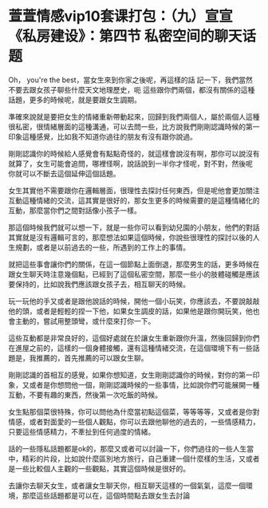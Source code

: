 # 萱萱情感vip10套课打包：（九）宣宣《私房建设》：第四节 私密空间的聊天话题

Oh， you're the best，當女生來到你家之後呢，再這樣的話 記一下，我們當然不要去跟女孩子聊些什麼天文地理歷史，呃 這些跟你們兩個，都沒有關係的這種話題，更多的時候呢，就是要跟女生調期。

準確來說就是要把女生的情緒重新帶動起來，回歸到我們兩個人，屬於兩個人這種很私密，很情緒層面的這種溝通，可以去問一些，比方說我們剛剛認識時候的第一印象這種感覺，比如我不知道你過往的朋友有沒有跟你說過。

剛剛認識你的時候給人感覺會有點點奇怪的，就這樣會說沒有啊，那你可以說沒有就算了，女生可能會追問，哪裡怪啊，說話說到一半你才怪呢，對不對，然後呢 你就可以不斷去這個延伸這個話題。

女生其實他不需要跟你在邏輯層面，很理性去探討任何東西，但是呢他會更加關注互動這種情緒的交流，這其實是很好的，那女生更多的時候需要的是這種情緒化的互動，那麼當你們之間對話像小孩子一樣。

那這個時候我們就可以想一下，就是一些你可以看到幼兒園的小朋友，他們的對話其實就是沒有邏輯可言的，那麼想法如果這個時候，你說些很理性的探討以後的人生規劃，或者是以前過去的一些，所遇到的工作上的事情。

就把這些事會讓你們的關係，在這一個節點上面倒退，那麼男生的話，更多時候在跟女生聊天時注意幾個點，已經到了這個私密空間，那麼一些小的肢體碰觸是應該要保持的，比如說我們應該跟女孩子去，相互聊天的時候。

玩一玩他的手又或者是跟他說話的時候，開他一個小玩笑，你應該去，不要說敲敲他的頭，或者是輕輕的捏一下他，如果女生調皮的話，如果他是跟你開玩笑，他也會主動的，嘗試用整頭彎，或什麼來打你一下。

這些互動都是非常良好的，這個好處就在於讓女生重新跟你升溫，然後回歸到你們在進屋之前的，這樣的一個身體接觸，還有這種情緒交流，在這個環境下有一些話題是，我推薦的，首先推薦的可以跟女生聊。

剛剛認識的首相互的感覺，如果你想知道，女生剛剛認識你的時候，對你的第一印象，又或者是你想問他一個，剛剛認識時候的一些事情，比如說你們可能展開一種互動，不要有趣的東西，然後第一次吃飯的時候。

女生點那個菜很特殊，你可以問他為什麼當初點這個菜，等等等等，又或者是你對情感，或者對面愛的一些個人觀點，你可以去跟他聊他的過去的，一些情感精力，只要這些情感精力，不牽扯到任何過度的情緒。

話的一些隱私話題都是ok的，那麼又或者可以討論一下，你們過往的一些人生當中，精彩的片段，比如說什麼區別地方旅行，自己重建一個什麼樣的生活，又或者是一些比較個人主觀的一些觀點，其實這個時候是很好的。

去讓你去聊天女生，或者讓女生聊天你，相互聊天這樣的一個氣氣，這麼一個環境，那麼這些話題都是可以在，這個時間點去跟女生去討論